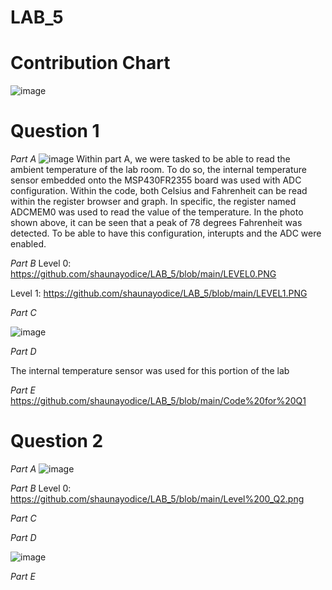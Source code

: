 # LAB_5

# Contribution Chart

![image](https://user-images.githubusercontent.com/98931471/205790717-0204429d-c57f-45a6-91a1-e79317a093aa.png)




# Question 1

_Part A_
![image](https://user-images.githubusercontent.com/98931471/202038502-597a7d9a-f9aa-46b1-9dd2-5db11ee76053.png)
Within part A, we were tasked to be able to read the ambient temperature of the lab room. To do so, the internal temperature sensor embedded onto the MSP430FR2355 board was used with ADC configuration. Within the code, both Celsius and Fahrenheit can be read within the register browser and graph. In specific, the register named ADCMEM0 was used to read the value of the temperature. In the photo shown above, it can be seen that a peak of 78 degrees Fahrenheit was detected. To be able to have this configuration, interupts and the ADC were enabled.

_Part B_
Level 0: 
https://github.com/shaunayodice/LAB_5/blob/main/LEVEL0.PNG

Level 1:
https://github.com/shaunayodice/LAB_5/blob/main/LEVEL1.PNG



_Part C_

![image](https://user-images.githubusercontent.com/98931471/205791741-6b4f2052-6d89-41cf-92db-70c5058177c3.png)

_Part D_

The internal temperature sensor was used for this portion of the lab

_Part E_
https://github.com/shaunayodice/LAB_5/blob/main/Code%20for%20Q1

# Question 2

_Part A_
![image](https://user-images.githubusercontent.com/98931471/202036233-b93adb40-43b8-4371-be64-c97a3258d5fc.png)

_Part B_
Level 0: https://github.com/shaunayodice/LAB_5/blob/main/Level%200_Q2.png



_Part C_

_Part D_

![image](https://user-images.githubusercontent.com/98931471/202039046-f0668170-4c7a-420e-be61-f954095e0b1e.png)


_Part E_


